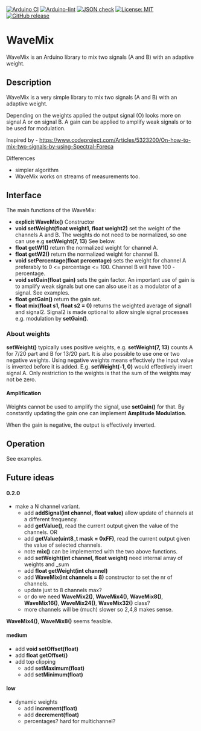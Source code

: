
[![Arduino CI](https://github.com/RobTillaart/WaveMix/workflows/Arduino%20CI/badge.svg)](https://github.com/marketplace/actions/arduino_ci)
[![Arduino-lint](https://github.com/RobTillaart/WaveMix/actions/workflows/arduino-lint.yml/badge.svg)](https://github.com/RobTillaart/WaveMix/actions/workflows/arduino-lint.yml)
[![JSON check](https://github.com/RobTillaart/WaveMix/actions/workflows/jsoncheck.yml/badge.svg)](https://github.com/RobTillaart/WaveMix/actions/workflows/jsoncheck.yml)
[![License: MIT](https://img.shields.io/badge/license-MIT-green.svg)](https://github.com/RobTillaart/WaveMix/blob/master/LICENSE)
[![GitHub release](https://img.shields.io/github/release/RobTillaart/WaveMix.svg?maxAge=3600)](https://github.com/RobTillaart/WaveMix/releases)


# WaveMix

WaveMix is an Arduino library to mix two signals (A and B) with an adaptive weight.


## Description

WaveMix is a very simple library to mix two signals (A and B) with an adaptive weight.

Depending on the weights applied the output signal (O) looks more on signal A or on signal B. 
A gain can be applied to amplify weak signals or to be used for modulation.


Inspired by - https://www.codeproject.com/Articles/5323200/On-how-to-mix-two-signals-by-using-Spectral-Foreca

Differences
- simpler algorithm
- WaveMix works on streams of measurements too.


## Interface

The main functions of the WaveMix:

- **explicit WaveMix()** Constructor
- **void  setWeight(float weight1, float weight2)** set the weight of the channels A and B. 
The weights do not need to be normalized, so one can use e.g **setWeight(7, 13)** See below.
- **float getW1()** return the normalized weight for channel A.
- **float getW2()** return the normalized weight for channel B.
- **void  setPercentage(float percentage)** sets the weight for channel A preferably to 0 <= percentage <= 100. 
Channel B will have 100 - percentage.
- **void  setGain(float gain)** sets the gain factor.
An important use of gain is to amplify weak signals but one can also use it as a modulator of a signal. 
See examples.
- **float getGain()** return the gain set.
- **float mix(float s1, float s2 = 0)** returns the weighted average of signal1 and signal2. 
Signal2 is made optional to allow single signal processes e.g. modulation by **setGain()**.


### About weights

**setWeight()** typically uses positive weights, e.g. **setWeight(7, 13)**
counts A for 7/20 part and B for 13/20 part. 
It is also possible to use one or two negative weights. 
Using negative weights means effectively the input value is inverted before it is added. 
E.g. **setWeight(-1, 0)** would effectively invert signal A.
Only restriction to the weights is that the sum of the weights may not be zero.


#### Amplification

Weights cannot be used to amplify the signal, use **setGain()** for that.
By constantly updating the gain one can implement **Amplitude Modulation**.

When the gain is negative, the output is effectively inverted.


## Operation

See examples.


## Future ideas

#### 0.2.0

- make a N channel variant.
  - add **addSignal(int channel, float value)** allow update of channels at a different frequency.
  - add **getValue()**, read the current output given the value of the channels. OR
  - add **getValue(uint8_t mask = 0xFF)**, read the current output given the value of selected channels.
  - note **mix()** can be implemented with the two above functions.
  - add **setWeight(int channel, float weight)** need internal array of weights and \_sum
  - add **float getWeight(int channel)**
  - add **WaveMix(int channels = 8)** constructor to set the nr of channels.
  - update just to 8 channels max?
  - or do we need **WaveMix2()**, **WaveMix4()**, **WaveMix8()**, **WaveMix16()**, **WaveMix24()**, **WaveMix32()** class?
  - more channels will be (much) slower so 2,4,8 makes sense.

**WaveMix4()**, **WaveMix8()** seems feasible.

  
#### medium

- add **void setOffset(float)** 
- add **float getOffset()**
- add top clipping
  - add **setMaximum(float)**
  - add **setMinimum(float)**


#### low

- dynamic weights
  - add **increment(float)**
  - add **decrement(float)**
  - percentages? hard for multichannel?


